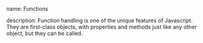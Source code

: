 name: Functions

description: Function handling is one of the unique features of Javascript. They are first-class objects, with properties and methods just like any other object, but they can be called.
